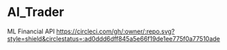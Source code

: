 # AI_Trader
ML Financial API
https://circleci.com/gh/:owner/:repo.svg?style=shield&circlestatus=:ad0ddd6dff845a5e66f19de1ee775f0a77510ade
